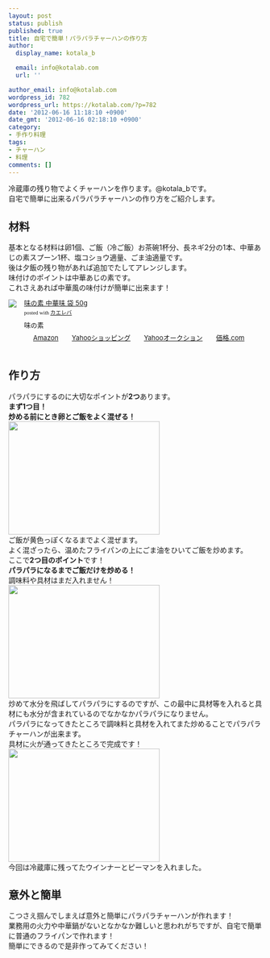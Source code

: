 ```yaml
---
layout: post
status: publish
published: true
title: 自宅で簡単！パラパラチャーハンの作り方
author:
  display_name: kotala_b

  email: info@kotalab.com
  url: ''

author_email: info@kotalab.com
wordpress_id: 782
wordpress_url: https://kotalab.com/?p=782
date: '2012-06-16 11:18:10 +0900'
date_gmt: '2012-06-16 02:18:10 +0900'
category:
- 手作り料理
tags:
- チャーハン
- 料理
comments: []
---
```

<p>冷蔵庫の残り物でよくチャーハンを作ります。@kotala_bです。<br />
自宅で簡単に出来るパラパラチャーハンの作り方をご紹介します。<br />
</p>
<!--more-->
<h2>材料</h2>
<p>基本となる材料は卵1個、ご飯（冷ご飯）お茶碗1杯分、長ネギ2分の1本、中華あじの素スプーン1杯、塩コショウ適量、ごま油適量です。<br />
後は夕飯の残り物があれば追加でたしてアレンジします。<br />
味付けのポイントは中華あじの素です。<br />
これさえあれば中華風の味付けが簡単に出来ます！</p>
<div class="kaerebalink-box" style="text-align:left;padding-bottom:20px;font-size:small;/zoom: 1;overflow: hidden;">
<div class="kaerebalink-image" style="float:left;margin:0 15px 10px 0;"><a href="https://www.amazon.co.jp/exec/obidos/ASIN/B002PGXNME/same-22/ref=nosim/" rel="nofollow" target="_blank"><img src="https://images-fe.ssl-images-amazon.com/images/I/41DkTMauatL._SL160_.jpg" style="border: none;" /></a></div>
<div class="kaerebalink-info" style="line-height:120%;/zoom: 1;overflow: hidden;">
<div class="kaerebalink-name" style="margin-bottom:10px;line-height:120%"><a href="https://www.amazon.co.jp/exec/obidos/ASIN/B002PGXNME/same-22/ref=nosim/" rel="nofollow" target="_blank">味の素 中華味 袋 50g</a>
<div class="kaerebalink-powered-date" style="font-size:8pt;margin-top:5px;font-family:verdana;line-height:120%">posted with <a href="https://kaereba.com" target="_blank">カエレバ</a></div>
</div>
<div class="kaerebalink-detail" style="margin-bottom:5px;"> 味の素     </div>
<div class="kaerebalink-link1" style="margin-top:10px;">
<div class="shoplinkamazon" style="display:inline;margin-right:5px;background: url('https://img.yomereba.com/tam_k_01.gif') 0 0 no-repeat;padding: 2px 0 2px 18px;white-space: nowrap;"><a href="https://www.amazon.co.jp/gp/search?keywords=%92%86%89%D8%96%A1%20%96%A1%82%CC%91f&__mk_ja_JP=%83J%83%5E%83J%83i&tag=same-22" rel="nofollow" target="_blank" title="アマゾン" >Amazon</a></div>
<div class="shoplinkyahoo" style="display:inline;margin-right:5px;background: url('https://img.yomereba.com/tam_k_01.gif') 0 -150px no-repeat;padding: 2px 0 2px 18px;white-space: nowrap;"><a href="https://ck.jp.ap.valuecommerce.com/servlet/referral?sid=2967684&pid=881116715&vc_url=http%3A%2F%2Fshopping.search.yahoo.co.jp%2Fsearch%3FuIv%3Don%26ei%3DUTF-8%26tab_ex%3Dcommerce%26slider%3D0%26va%3D%25E4%25B8%25AD%25E8%258F%25AF%25E5%2591%25B3%2520%25E5%2591%25B3%25E3%2581%25AE%25E7%25B4%25A0" target="_blank" title="Yahooショッピング" >Yahooショッピング</a></div>
<div class="shoplinkyahooAuc" style="display:inline;margin-right:5px;background: url('https://img.yomereba.com/tam_k_01.gif') 0 -150px no-repeat;padding: 2px 0 2px 18px;white-space: nowrap;"><a href="https://ck.jp.ap.valuecommerce.com/servlet/referral?sid=2967684&pid=881116707&vc_url=http%3A%2F%2Fauctions.search.yahoo.co.jp%2Fsearch%3Fvo%3D%26ve%3D%26auccat%3D0%26aucminprice%3D%26aucmaxprice%3D%26aucmin_bidorbuy_price%3D%26aucmax_bidorbuy_price%3D%26loc_cd%3D0%26abatch%3D0%26istatus%3D0%26filtered%3D1%26ei%3DUTF-8%26tab_ex%3Dcommerce%26va%3D%25E4%25B8%25AD%25E8%258F%25AF%25E5%2591%25B3%2520%25E5%2591%25B3%25E3%2581%25AE%25E7%25B4%25A0" target="_blank" title="Yahooオークション" >Yahooオークション</a></div>
<div class="shoplinkkakakucom" style="display:inline;margin-right:5px;background: url('https://img.yomereba.com/tam_k_02.gif') 0 -100px no-repeat;padding: 2px 0 2px 18px;white-space: nowrap;"><a href="https://kakaku.com/search_results/%92%86%89%D8%96%A1%20%96%A1%82%CC%91f/" rel="nofollow" target="_blank" title="kakakucom" >価格.com</a></div>
</div>
</div>
</div>
<h2>作り方</h2>
<p>パラパラにするのに大切なポイントが<strong>2つ</strong>あります。<br />
<strong>まず1つ目！</strong><br />
<strong>炒める前にとき卵とご飯をよく混ぜる！</strong><br />
<a href="https://kotalab.com/wp-content/uploads/chahan_120616_01.jpg" target="_blank"><img src="https://kotalab.com/wp-content/uploads/chahan_120616_01-300x225.jpg" alt="" title="chahan_120616_01" width="300" height="225" class="alignnone size-medium wp-image-784" /></a><br />
ご飯が黄色っぽくなるまでよく混ぜます。<br />
よく混ざったら、温めたフライパンの上にごま油をひいてご飯を炒めます。<br />
ここで<strong>2つ目のポイント</strong>です！<br />
<strong>パラパラになるまでご飯だけを炒める！</strong><br />
調味料や具材はまだ入れません！<br />
<a href="https://kotalab.com/wp-content/uploads/chahan_120616_02.jpg" target="_blank"><img src="https://kotalab.com/wp-content/uploads/chahan_120616_02-300x225.jpg" alt="" title="chahan_120616_02" width="300" height="225" class="alignnone size-medium wp-image-785" /></a><br />
炒めて水分を飛ばしてパラパラにするのですが、この最中に具材等を入れると具材にも水分が含まれているのでなかなかパラパラになりません。<br />
パラパラになってきたところで調味料と具材を入れてまた炒めることでパラパラチャーハンが出来ます。<br />
具材に火が通ってきたところで完成です！<br />
<a href="https://kotalab.com/wp-content/uploads/chahan_120616_03.jpg" target="_blank"><img src="https://kotalab.com/wp-content/uploads/chahan_120616_03-300x225.jpg" alt="" title="chahan_120616_03" width="300" height="225" class="alignnone size-medium wp-image-783" /></a><br />
今回は冷蔵庫に残ってたウインナーとピーマンを入れました。</p>
<h2>意外と簡単</h2>
<p>こつさえ掴んでしまえば意外と簡単にパラパラチャーハンが作れます！<br />
業務用の火力や中華鍋がないとなかなか難しいと思われがちですが、自宅で簡単に普通のフライパンで作れます！<br />
簡単にできるので是非作ってみてください！</p>
